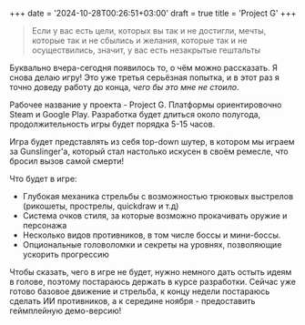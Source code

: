 +++
date = '2024-10-28T00:26:51+03:00'
draft = true
title = 'Project G'
+++

> Если у вас есть цели, которых вы так и не достигли, мечты, которые так и не сбылись и желания, которые так и не осуществились, значит, у вас есть незакрытые гештальты

Буквально вчера-сегодня появилось то, о чём можно рассказать. Я снова делаю игру! Это уже третья серьёзная попытка, и в этот раз я точно доведу работу до конца, *чего бы это мне не стоило*.

Рабочее название у проекта - Project G. Платформы ориентировочно Steam и Google Play. Разработка будет длиться около полугода, продолжительность игры будет порядка 5-15 часов. 

Игра будет представлять из себя top-down шутер, в котором мы играем за Gunslinger'a, который стал настолько искусен в своём ремесле, что бросил вызов самой смерти!

Что будет в игре:
- Глубокая механика стрельбы с возможностью трюковых выстрелов (рикошеты, прострелы, quickdraw и т.д)
- Система очков стиля, за которые возможно прокачивать оружие и персонажа
- Несколько видов противников, в том числе боссы и мини-боссы. 
- Опциональные головоломки и секреты на уровнях, позволяющие ускорить прогрессию

Чтобы сказать, чего в игре не будет, нужно немного дать остыть идеям в голове, поэтому постараюсь держать в курсе разработки. Сейчас уже готово базовое движение и стрельба, к концу недели постараюсь сделать ИИ противников, а к середине ноября - предоставить геймплейную демо-версию!




